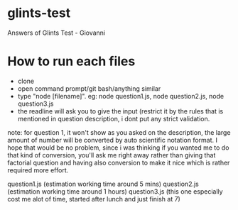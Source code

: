 # glints-test
Answers of Glints Test - Giovanni

# How to run each files
- clone
- open command prompt/git bash/anything similar
- type "node [filename]". eg: node question1.js, node question2.js, node question3.js
- the readline will ask you to give the input (restrict it by the rules that is mentioned in question description, i dont put any strict validation.

note: for question 1, it won't show as you asked on the description, the large amount of number will be converted by auto scientific notation format. I hope that would be no problem, since i was thinking if you wanted me to do that kind of conversion, you'll ask me right away rather than giving that factorial question and having also conversion to make it nice which is rather required more effort.

question1.js (estimation working time around 5 mins)
question2.js (estimation working time around 1 hours)
question3.js (this one especially cost me alot of time, started after lunch and just finish at 7)
